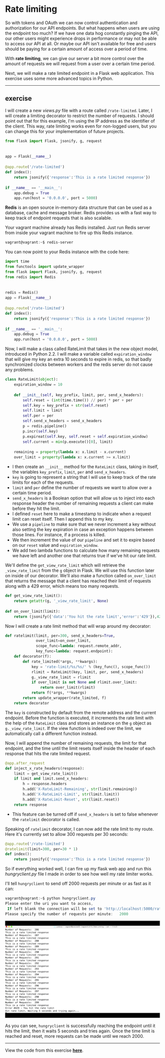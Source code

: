 # Rate limiting

So with tokens and OAuth we can now control authentication and authorization for our API endpoints. But what happens when users are using the endpoint too much? If we have one data hog constantly pinging the API, our other users might experience drops in performance or may not be able to access our API at all. Or maybe our API isn't available for free and users should be paying for a certain amount of access over a period of time.

With **rate limiting**, we can give our server a bit more control over the amount of requests we will request from a user over a certain time period.

Next, we will make a rate limited endpoint in a Flask web application. This exercise uses some more advanced topics in Python.

----

## exercise

I will create a new *views.py* file with a route called `/rate-limited`. Later, I will create a limiting decorator to restrict the number of requests. I should point out that for this example, I'm using the IP address as the identifier of the client. This way, rate limiting works even for non-logged users, but you can change this for your implementation of future projects.

```Python
from flask import Flask, jsonify, g, request


app = Flask(__name__)

@app.route('/rate-limited')
def index():
    return jsonify({'response':'This is a rate limited response'})

if __name__ == '__main__':
    app.debug = True
    app.run(host = '0.0.0.0', port = 5000)
```

**Redis** is an open source in-memory data structure that can be used as a database, cache and message broker. Redis provides us with a fast way to keep track of endpoint requests that is also scalable.

Your vagrant machine already has Redis installed. Just run Redis server from inside your vagrant machine to fire up this Redis instance.

```powershell
vagrant@vagrant:~$ redis-server
```

You can now point to your Redis instance with the code here:

```python
import time
from functools import update_wrapper
from flask import Flask, jsonify, g, request
from redis import Redis


redis = Redis()
app = Flask(__name__)

@app.route('/rate-limited')
def index():
    return jsonify({'response':'This is a rate limited response'})

if __name__ == '__main__':
    app.debug = True
    app.run(host = '0.0.0.0', port = 5000)
```

Now, I will make a class called RateLimit that takes in the new object model, introduced in Python 2.2. I will make a variable called `expiration_window` that will give my key an extra 10 seconds to expire in redis, so that badly synchronized clocks between workers and the redis server do not cause any problems.
```python
class RateLimit(object):
    expiration_window = 10

    def __init__(self, key_prefix, limit, per, send_x_headers):
        self.reset = (int(time.time()) // per) * per + per
        self.key = key_prefix + str(self.reset)
        self.limit = limit
        self.per = per
        self.send_x_headers = send_x_headers
        p = redis.pipeline()
        p.incr(self.key)
        p.expireat(self.key, self.reset + self.expiration_window)
        self.current = min(p.execute()[0], limit)

    remaining = property(lambda x: x.limit - x.current)
    over_limit = property(lambda x: x.current >= x.limit)
```
* I then create an `__init__` method for the `RateLimit` class, taking in itself, the variables `key_prefix`, `limit`, `per` and `send_x_headers`.
* `key` is going to represent a string that I will use to keep track of the rate limits for each of the requests.
* `limit` and `per` define the number of requests we want to allow over a certain time period.
* `send_x_headers` is a Boolean option that will allow us to inject into each response header the number of remaining requests a client can make before they hit the limit.
* I defined `reset` here to make a timestamp to indicate when a request limit can reset itself. Then I append this to my key.
* We use a `pipeline` to make sure that we never increment a key without also setting the key expiration in case an exception happens between those lines. For instance, if a process is killed.
* We then increment the value of our `pipeline` and set it to expire based on our `reset` value and `expiration_window`.
* We add two lambda functions to calculate how many remaining requests we have left and another one that returns true if we've hit our rate limit.

We'll define the `get_view_rate_limit` which will retrieve the `_view_rate_limit` from the `g` object in Flask. We will use this function later on inside of our decorator. We'll also make a function called `on_over_limit` that returns the message that a client has reached their limit of requests along with a 429 error, which means too many requests.
```python
def get_view_rate_limit():
    return getattr(g, '_view_rate_limit', None)

def on_over_limit(limit):
    return (jsonify({'data':'You hit the rate limit','error':'429'}),429)
```

Now I will create a rate limit method that will wrap around my decorator:
```Python
def ratelimit(limit, per=300, send_x_headers=True,
              over_limit=on_over_limit,
              scope_func=lambda: request.remote_addr,
              key_func=lambda: request.endpoint):
    def decorator(f):
        def rate_limited(*args, **kwargs):
            key = 'rate-limit/%s/%s/' % (key_func(), scope_func())
            rlimit = RateLimit(key, limit, per, send_x_headers)
            g._view_rate_limit = rlimit
            if over_limit is not None and rlimit.over_limit:
                return over_limit(rlimit)
            return f(*args, **kwargs)
        return update_wrapper(rate_limited, f)
    return decorator
```
The `key` is constructed by default from the remote address and the current endpoint. Before the function is executed, it increments the rate limit with the help of the `RateLimit` class and stores an instance on the `g` object as `g._view_rate_limit`. If the view function is indeed over the limit, we automatically call a different function instead.

Now, I will append the number of remaining requests, the limit for that endpoint, and the time until the limit resets itself inside the header of each response that hits the rate limited request.
```python
@app.after_request
def inject_x_rate_headers(response):
    limit = get_view_rate_limit()
    if limit and limit.send_x_headers:
        h = response.headers
        h.add('X-RateLimit-Remaining', str(limit.remaining))
        h.add('X-RateLimit-Limit', str(limit.limit))
        h.add('X-RateLimit-Reset', str(limit.reset))
    return response
```
* This feature can be turned off if `send_x_headers` is set to false whenever the `ratelimit` decorator is called.

Speaking of `ratelimit` decorator, I can now add the rate limit to my route. Here it's currently set to allow 300 requests per 30 seconds:
```Python
@app.route('/rate-limited')
@ratelimit(limit=300, per=30 * 1)
def index():
    return jsonify({'response':'This is a rate limited response'})
```

So if everything worked well, I can fire up my flask web app and run this *hungryclient.py* file I made in order to see how well my rate limiter works.

I'll tell `hungryclient` to send off 2000 requests per minute or as fast as it can:

```powershell
vagrant@vagrant:~$ python hungryclient.py
Please enter the uri you want to access,
 If left blank the connection will be set to 'http://localhost:5000/rate-limited':
Please specify the number of requests per minute:   2000
```
![](Images/rate-limit.png)

As you can see, `hungryclient` is successfully reaching the endpoint until it hits the limit, then it waits 5 seconds and tries again. Once the time limit is reached and reset, more requests can be made until we reach 2000.

----

View the code from this exercise **[here](https://github.com/udacity/APIs/tree/master/Lesson_4/12_Rate%20Limiting)**.
